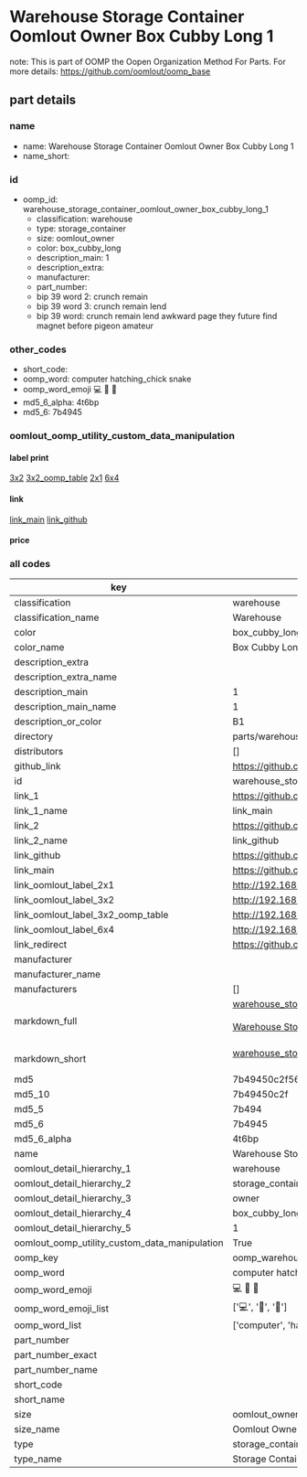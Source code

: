 # Warehouse Storage Container Oomlout Owner Box Cubby Long 1  

note: This is part of OOMP the Oopen Organization Method For Parts. For more details: https://github.com/oomlout/oomp_base

##  part details
  







### name
* name: Warehouse Storage Container Oomlout Owner Box Cubby Long 1
* name_short: 
### id
* oomp_id: warehouse_storage_container_oomlout_owner_box_cubby_long_1
  * classification: warehouse
  * type: storage_container
  * size: oomlout_owner
  * color: box_cubby_long
  * description_main: 1
  * description_extra: 
  * manufacturer: 
  * part_number: 
  * bip 39 word 2: crunch remain
  * bip 39 word 3: crunch remain lend
  * bip 39 word: crunch remain lend awkward page they future find magnet before pigeon amateur

### other_codes
* short_code: 
* oomp_word: computer hatching_chick snake
* oomp_word_emoji :computer: :hatching_chick: :snake:
* md5_6_alpha: 4t6bp
* md5_6: 7b4945






### oomlout_oomp_utility_custom_data_manipulation
#### label print
[3x2](http://192.168.1.245:1112/?label=oomp%204t6bp)
[3x2_oomp_table](http://192.168.1.108:1112/?label=oomp%204t6bp)
[2x1](http://192.168.1.242:1112/?label=oomp%204t6bp)
[6x4](http://192.168.1.55:1112/?label=oomp%204t6bp)    

#### link

[link_main](https://github.com/oomlout/oomlout_oomp_version_1_messy/tree/main/parts/warehouse_storage_container_oomlout_owner_box_cubby_long_1) [link_github](https://github.com/oomlout/oomlout_oomp_version_1_messy/tree/main/parts/warehouse_storage_container_oomlout_owner_box_cubby_long_1)                             

#### price







### all codes 
| key | value |  
| --- | --- |  
| classification | warehouse |  
| classification_name | Warehouse |  
| color | box_cubby_long |  
| color_name | Box Cubby Long |  
| description_extra |  |  
| description_extra_name |  |  
| description_main | 1 |  
| description_main_name | 1 |  
| description_or_color | B1 |  
| directory | parts/warehouse_storage_container_oomlout_owner_box_cubby_long_1 |  
| distributors | [] |  
| github_link | https://github.com/oomlout/oomlout_oomp_part_src/tree/main/parts/warehouse_storage_container_oomlout_owner_box_cubby_long_1 |  
| id | warehouse_storage_container_oomlout_owner_box_cubby_long_1 |  
| link_1 | https://github.com/oomlout/oomlout_oomp_version_1_messy/tree/main/parts/warehouse_storage_container_oomlout_owner_box_cubby_long_1 |  
| link_1_name | link_main |  
| link_2 | https://github.com/oomlout/oomlout_oomp_version_1_messy/tree/main/parts/warehouse_storage_container_oomlout_owner_box_cubby_long_1 |  
| link_2_name | link_github |  
| link_github | https://github.com/oomlout/oomlout_oomp_version_1_messy/tree/main/parts/warehouse_storage_container_oomlout_owner_box_cubby_long_1 |  
| link_main | https://github.com/oomlout/oomlout_oomp_version_1_messy/tree/main/parts/warehouse_storage_container_oomlout_owner_box_cubby_long_1 |  
| link_oomlout_label_2x1 | http://192.168.1.242:1112/?label=oomp%204t6bp |  
| link_oomlout_label_3x2 | http://192.168.1.245:1112/?label=oomp%204t6bp |  
| link_oomlout_label_3x2_oomp_table | http://192.168.1.108:1112/?label=oomp%204t6bp |  
| link_oomlout_label_6x4 | http://192.168.1.55:1112/?label=oomp%204t6bp |  
| link_redirect | https://github.com/oomlout/oomlout_oomp_version_1_messy/tree/main/parts/warehouse_storage_container_oomlout_owner_box_cubby_long_1 |  
| manufacturer |  |  
| manufacturer_name |  |  
| manufacturers | [] |  
| markdown_full | [warehouse_storage_container_oomlout_owner_box_cubby_long_1](none)<br>[](none)<br>[Warehouse Storage Container Oomlout Owner Box Cubby Long 1](none)<br><br> |  
| markdown_short | [warehouse_storage_container_oomlout_owner_box_cubby_long_1](none)<br><br> |  
| md5 | 7b49450c2f56abd3824f710cffed61a7 |  
| md5_10 | 7b49450c2f |  
| md5_5 | 7b494 |  
| md5_6 | 7b4945 |  
| md5_6_alpha | 4t6bp |  
| name | Warehouse Storage Container Oomlout Owner Box Cubby Long 1 |  
| oomlout_detail_hierarchy_1 | warehouse |  
| oomlout_detail_hierarchy_2 | storage_container |  
| oomlout_detail_hierarchy_3 | owner |  
| oomlout_detail_hierarchy_4 | box_cubby_long |  
| oomlout_detail_hierarchy_5 | 1 |  
| oomlout_oomp_utility_custom_data_manipulation | True |  
| oomp_key | oomp_warehouse_storage_container_oomlout_owner_box_cubby_long_1 |  
| oomp_word | computer hatching_chick snake |  
| oomp_word_emoji | :computer: :hatching_chick: :snake: |  
| oomp_word_emoji_list | [':computer:', ':hatching_chick:', ':snake:'] |  
| oomp_word_list | ['computer', 'hatching_chick', 'snake'] |  
| part_number |  |  
| part_number_exact |  |  
| part_number_name |  |  
| short_code |  |  
| short_name |  |  
| size | oomlout_owner |  
| size_name | Oomlout Owner |  
| type | storage_container |  
| type_name | Storage Container |  
